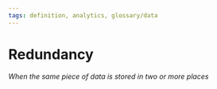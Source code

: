 ```yaml
---
tags: definition, analytics, glossary/data
---
```

#  Redundancy
*When the same piece of data is stored in two or more places*